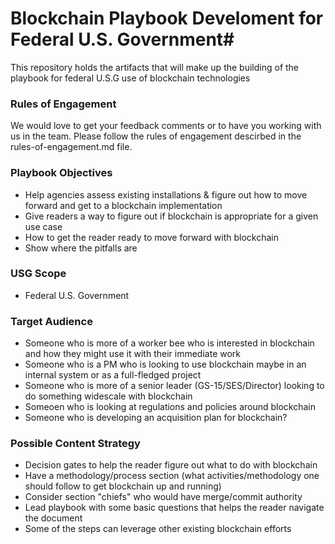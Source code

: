 # Blockchain Playbook Develoment for Federal U.S. Government#

This repository holds the artifacts that will make up the building of the playbook for federal U.S.G use of blockchain technologies

### Rules of Engagement ###
We would love to get your feedback comments or to have you working with us in the team.
Please follow the rules of engagement descirbed in the rules-of-engagement.md file.

### Playbook Objectives ###

- Help agencies assess existing installations & figure out how to move forward and get to a blockchain implementation
- Give readers a way to figure out if blockchain is appropriate for a given use case
- How to get the reader ready to move forward with blockchain
- Show where the pitfalls are

### USG Scope ###

- Federal U.S. Government

### Target Audience ###

- Someone who is more of a worker bee who is interested in blockchain and how they might use it with their immediate work
- Someone who is a PM who is looking to use blockchain maybe in an internal system or as a full-fledged project
- Someone who is more of a senior leader (GS-15/SES/Director) looking to do something widescale with blockchain
- Someoen who is looking at regulations and policies around blockchain
- Someone who is developing an acquisition plan for blockchain?

### Possible Content Strategy ###

- Decision gates to help the reader figure out what to do with blockchain
- Have a methodology/process section (what activities/methodology one should follow to get blockchain up and running)
- Consider section "chiefs" who would have merge/commit authority
- Lead playbook with some basic questions that helps the reader navigate the document
- Some of the steps can leverage other existing blockchain efforts
